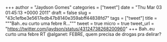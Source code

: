 
+++
author = "Jaydson Gomes"
categories = ["tweet"]
date = "Thu Mar 03 01:45:13 +0000 2011"
draft = false
slug = "43c1efbe3e5617edb47b8140e359abff44838fd7"
tags = ["tweet"]
title = """Bah..eu curto uma febre R..."""
tweet = true
micro = true
tweet_url = "https://twitter.com/jaydson/status/43124738268200960"
+++
Bah..eu curto uma febre RT @alganet: FEBRE, quem precisa de drogas pra delirar?
